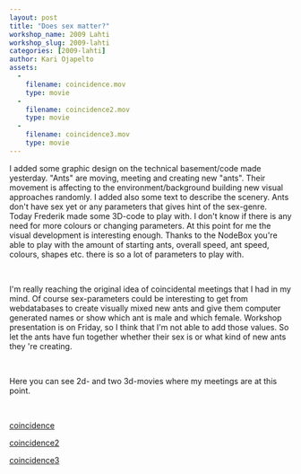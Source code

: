 ```yaml
---
layout: post
title: "Does sex matter?"
workshop_name: 2009 Lahti
workshop_slug: 2009-lahti
categories: [2009-lahti]
author: Kari Ojapelto 
assets:
  -
    filename: coincidence.mov
    type: movie
  -
    filename: coincidence2.mov
    type: movie
  -
    filename: coincidence3.mov
    type: movie
---
```

I added some graphic design on the technical basement/code made yesterday. "Ants" are moving, meeting and creating new "ants". Their movement is affecting to the environment/background building new visual approaches randomly. I added also some text to describe the scenery. Ants don't have sex yet or any parameters that gives hint of the sex-genre. Today Frederik made some 3D-code to play with. I don't know if there is any need for more colours or changing parameters. At this point for me the visual development is interesting enough. Thanks to the NodeBox you're able to play with the amount of starting ants, overall speed, ant speed, colours, shapes etc. there is so a lot of parameters to play with.

 

I'm really reaching the original idea of coincidental meetings that I had in my mind. Of course sex-parameters could be interesting to get from webdatabases to create visually mixed new ants and give them computer generated names or show which ant is male and which female. Workshop presentation is on Friday, so I think that I'm not able to add those values. So let the ants have fun together whether their sex is or what kind of new ants they 're creating.

 

Here you can see 2d- and two 3d-movies where my meetings are at this point.

 

<a href="http://workshops.nodebox.net/2009/wp-content/uploads/coincidence.mov">coincidence</a>

<a href="http://workshops.nodebox.net/2009/wp-content/uploads/coincidence.mov"></a><a href="http://workshops.nodebox.net/2009/wp-content/uploads/coincidence2.mov">coincidence2</a> 

<a href="http://workshops.nodebox.net/2009/wp-content/uploads/coincidence3.mov">coincidence3</a>
